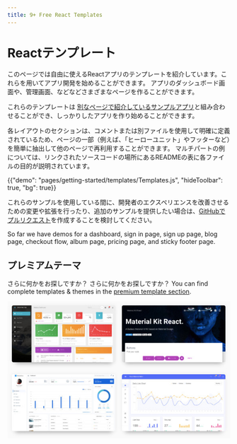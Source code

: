 ```yaml
---
title: 9+ Free React Templates
---
```


# Reactテンプレート

<p class="description">このページでは自由に使えるReactアプリのテンプレートを紹介しています。これらを用いてアプリ開発を始めることができます。 アプリのダッシュボード画面や、管理画面、などなどさまざまなページを作ることができます。</p>

これらのテンプレートは [別なページで紹介しているサンプルアプリ](https://github.com/mui-org/material-ui/tree/master/examples)と組み合わせることができ、しっかりしたアプリを作り始めることができます。

各レイアウトのセクションは、コメントまたは別ファイルを使用して明確に定義されているため、ページの一部（例えば、「ヒーローユニット」やフッターなど）を簡単に抽出して他のページで再利用することができます。 マルチパートの例については、リンクされたソースコードの場所にあるREADMEの表に各ファイルの目的が説明されています。

{{"demo": "pages/getting-started/templates/Templates.js", "hideToolbar": true, "bg": true}}

これらのサンプルを使用している間に、開発者のエクスペリエンスを改善させるための変更や拡張を行ったり、追加のサンプルを提供したい場合は、[GitHubでプルリクエスト](https://github.com/mui-org/material-ui/pulls)を作成することを検討してください。

So far we have demos for a dashboard, sign in page, sign up page, blog page, checkout flow, album page, pricing page, and sticky footer page.

## プレミアムテーマ

さらに何かをお探しですか？ さらに何かをお探しですか？ You can find complete templates & themes in the <a href="https://material-ui.com/store/?utm_source=docs&utm_medium=referral&utm_campaign=templates-store" data-ga-event-category="store" data-ga-event-action="click" data-ga-event-label="templates">premium template section</a>.

<a href="https://material-ui.com/store/?utm_source=docs&utm_medium=referral&utm_campaign=templates-store" data-ga-event-category="store" data-ga-event-action="click" data-ga-event-label="templates"><img src="/static/images/themes-light.jpg" alt="react templates" /></a>
